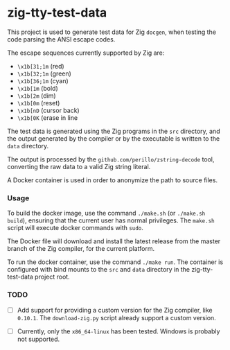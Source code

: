 # zig-tty-test-data

This project is used to generate test data for Zig `docgen`, when testing the
code parsing the ANSI escape codes.

The escape sequences currently supported by Zig are:

  - `\x1b[31;1m` (red)
  - `\x1b[32;1m` (green)
  - `\x1b[36;1m` (cyan)
  - `\x1b[1m`    (bold)
  - `\x1b[2m`    (dim)
  - `\x1b[0m`    (reset)
  - `\x1b[nD`    (cursor back)
  - `\x1b[0K`    (erase in line

The test data is generated using the Zig programs in the `src` directory, and
the output generated by the compiler or by the executable is written to the
`data` directory.

The output is processed by the `github.com/perillo/zstring-decode` tool,
converting the raw data to a valid Zig string literal.

A Docker container is used in order to anonymize the path to source files.

### Usage

To build the docker image, use the command `./make.sh` (or `./make.sh build`),
ensuring that the current user has normal privileges.  The `make.sh` script
will execute docker commands with `sudo`.

The Docker file will download and install the latest release from the master
branch of the Zig compiler, for the current platform.

To run the docker container, use the command `./make run`.  The container is
configured with bind mounts to the `src` and `data` directory in the
zig-tty-test-data project root.

### TODO

  - [ ] Add support for providing a custom version for the Zig compiler, like 
    `0.10.1`.  The `download-zig.py` script already support a custom version.

  - [ ] Currently, only the `x86_64-linux` has been tested.
    Windows is probably not supported.
